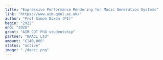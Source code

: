 ```yaml
---
title: "Expressive Performance Rendering for Music Generation Systems"
link: "https://www.aim.qmul.ac.uk/"
author: "Prof Simon Dixon (PI)"
begin: "2022"
end: "2026"
grant: "AIM CDT PhD studentship"
partner: "DAACI Ltd"
amount: "£140,000"
status: "active"
image: "./daaci.png"
---
```

